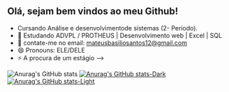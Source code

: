 ## Olá, sejam bem vindos ao meu Github!

-  Cursando Análise e desenvolvimentode sistemas (2- Período).
- 🌱 Estudando ADVPL / PROTHEUS | Desenvolvimento web | Excel | SQL
- 👯 contate-me no email: mateusbasiliosantos12@gmail.com
- 😄 Pronouns: ELE/DELE
- ⚡ A procura de um estágio
-->


![Anurag's GitHub stats](https://github-readme-stats.vercel.app/api?username=Basilio012&show_icons=true&theme=dark)
[![Anurag's GitHub stats-Dark](https://github-readme-stats.vercel.app/api?username=Basilio012&show_icons=true&theme=dark#gh-dark-mode-only)](https://github.com/anuraghazra/github-readme-stats#gh-dark-mode-only)
[![Anurag's GitHub stats-Light](https://github-readme-stats.vercel.app/api?username=Basilio012&show_icons=true&theme=default#gh-light-mode-only)](https://github.com/anuraghazra/github-readme-stats#gh-light-mode-only)
